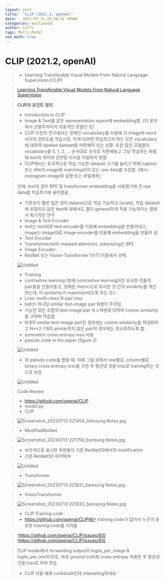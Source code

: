 ```yaml
---
layout: post
title:  "CLIP (2021.2, openAI)"
date:   2023-07-31 20:20:52 +0900
categories: multimodal
author: Cufft
tags: Multi-Modal
use_math: true
---
```


# CLIP (2021.2, openAI)



> - Learning Transferable Visual Models From Natural Language Supervision (CLIP)

> [Learning Transferable Visual Models From Natural Language Supervision](https://arxiv.org/abs/2103.00020)

> **CLIP의 포인트 정리**

> - Introduction to CLIP
> - Image & Text를 같은 representation space에 embedding함. (이 분야에서 선발주자이자 대표적인 모델인 듯)
> - CLIP 이전의 연구에서는 정해진 vocabulary를 사용해 각 image와 word 사이의 관련도를 학습시킴. 이게 되려면 학습하고자 하는 모든 vocabulary에 대하여 labeled dataset을 마련해야 되는 상황. 또한 많은 모델들이 vocabulary를 0, 1, 2, … 순서대로 숫자로 치환해놓고 그냥 학습하는 바람에 text의 의미와 관련된 지식을 이용하지 못함
> - CLIP에서는 효과적으로 학습 가능한 dataset 크기를 늘리기 위해 caption 또는 title이 image와 matching되어 있는 raw data를 수집함. (예시- instragram image와 설명 또는 파일제목)

> 이때, text의 경우 BPE 및 transformer embedding을 사용했기에 큰 raw data를 학습하기에 용이했음

> - 기존보다 훨씬 많은 양의 dataset으로 학습 가능하고 (scale), 학습 dataset에 포함되지 않은 text에 대해서도 좀더 general하게 적용 가능하다는 점에서 획기적인 연구
> - Image & Text Encoder
> - text는 text대로 text encoder를 이용해 embedding을 만들어내고, image는 image대로 image encoder를 이용해 embedding을 만들어 냄.
> - Text Encoder
> - Transformer(with masked attention), tokenizing은 BPE
> - Image Encoder:
> - ResNet 또는 Vision-Transformer (ViT) 이중에서 선택.

> ![Untitled](https://agency301.github.io/assets/img/CLIP/Untitled.png)


> - Training
> - contrastive learning (본래 contrastive learning이란 유사한 것들의 pair들을 만들어놓고, 정해둔 metric으로 유사한 것 간의 simlarity를 계산하는데, 이 similarity가 maximize되도록 하는 것.)
> - Loss: multi-class N-pair loss
> - batch 하나당 similar text-image pair N쌍이 주어짐.
> - 가능한 모든 조합의 text-image pair N x N쌍에 대하여 cosine similarity를 구하며 학습함.
> - N개의 similar text-image pair인 경우에는 cosine similarity를 최대화하고 N**2-1개의 similar하지 않은 pair의 경우에는 최소화하도록 함.
> - symmetric cross entropy loss 사용
> - pseudo code in the paper (figure 3)

> ![Untitled](https://agency301.github.io/assets/img/CLIP/Untitled%201.png)

> - 위 pseudo code를 봤을 때, 아래 그림 상에서 row별로, column별로 binary cross entropy loss를 구한 후 평균낸 것을 loss로 training하는 것으로 보임

> ![Untitled](https://agency301.github.io/assets/img/CLIP/Untitled%202.png)


> Code Review

> - https://github.com/openai/CLIP
> - model.py
> - CLIP

> ![Screenshot_20230713-221454_Samsung Notes.jpg](https://agency301.github.io/assets/img/CLIP/Screenshot_20230713-221454_Samsung_Notes.jpg)

> - ModifiedResNet

> ![Screenshot_20230713-221756_Samsung Notes.jpg](https://agency301.github.io/assets/img/CLIP/Screenshot_20230713-221756_Samsung_Notes.jpg)

> - 보라색으로 표시한 부분들이 기존 ResNet50에서의 modification
> - 기존 ResNet50 아키텍쳐

> ![Untitled](https://agency301.github.io/assets/img/CLIP/Untitled%203.png)

> - Transformer

> ![Screenshot_20230713-221821_Samsung Notes.jpg](https://agency301.github.io/assets/img/CLIP/Screenshot_20230713-221821_Samsung_Notes.jpg)

> - VisionTransformer

> ![Screenshot_20230713-221833_Samsung Notes.jpg](https://agency301.github.io/assets/img/CLIP/Screenshot_20230713-221833_Samsung_Notes.jpg)

> - CLIP Training code
> - https://github.com/openai/CLIP에는 training code가 없어서 누군가 공유한 training code를 가져옴

> [https://github.com/openai/CLIP/issues/83](https://github.com/openai/CLIP/issues/83)

> CLIP model에서 forwarding output이 logits_per_image & logits_per_text이므로, 바로 ground truth와 cross entropy 적용한 후 평균낸 것을 loss로 하여 학습

> - CLIP 사용 예제 cookbook인데 interesting하네요

> [](https://github.com/openai/CLIP/blob/main/notebooks/Interacting_with_CLIP.ipynb)
